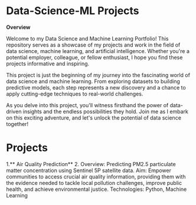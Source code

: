# Data-Science-ML Projects
**Overview**

Welcome to my Data Science and Machine Learning Portfolio! This repository serves as a showcase of my projects and work in the field of data science, machine learning, and artificial intelligence. Whether you're a potential employer, colleague, or fellow enthusiast, I hope you find these projects informative and inspiring.

This project is just the beginning of my journey into the fascinating world of data science and machine learning. From exploring datasets to building predictive models, each step represents a new discovery and a chance to apply cutting-edge techniques to real-world challenges.

As you delve into this project, you'll witness firsthand the power of data-driven insights and the endless possibilities they hold. Join me as I embark on this exciting adventure, and let's unlock the potential of data science together!

# Projects
1.** Air Quality Prediction**
2. 
 Overview: Predicting PM2.5 particulate matter concentration using Sentinel 5P satellite data.
 Aim: Empower communities to access crucial air quality information, providing them with the evidence needed to tackle local pollution challenges, improve public health, 
 and achieve environmental justice.
 Technologies: Python, Machine Learning

